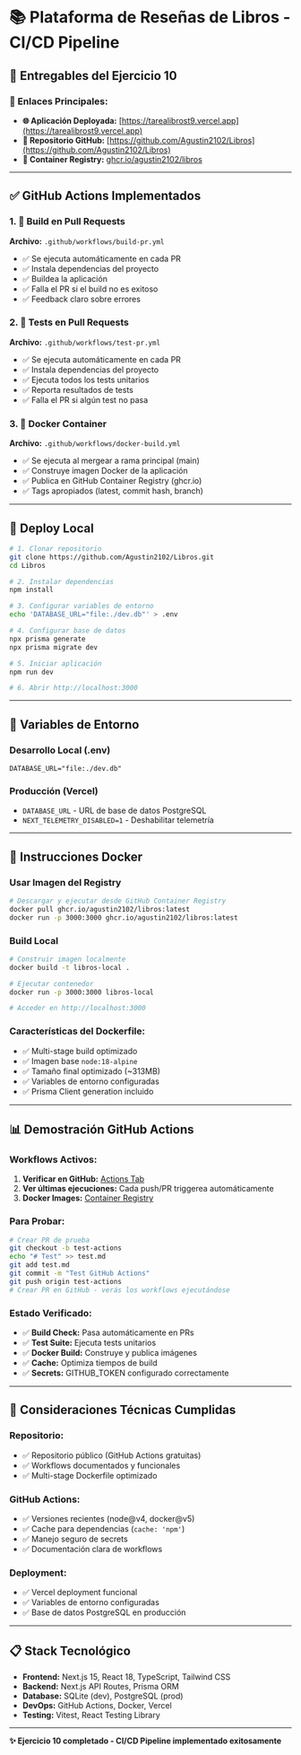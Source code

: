 # 📚 Plataforma de Reseñas de Libros - CI/CD Pipeline

## 🎯 **Entregables del Ejercicio 10**

### **📍 Enlaces Principales:**
- **🌐 Aplicación Deployada:** [https://tarealibrost9.vercel.app](https://tarealibrost9.vercel.app)
- **📂 Repositorio GitHub:** [https://github.com/Agustin2102/Libros](https://github.com/Agustin2102/Libros)
- **🐳 Container Registry:** [ghcr.io/agustin2102/libros](https://github.com/Agustin2102/Libros/pkgs/container/libros)

---

## ✅ **GitHub Actions Implementados**

### **1. 🔨 Build en Pull Requests** 
**Archivo:** `.github/workflows/build-pr.yml`
- ✅ Se ejecuta automáticamente en cada PR
- ✅ Instala dependencias del proyecto  
- ✅ Buildea la aplicación
- ✅ Falla el PR si el build no es exitoso
- ✅ Feedback claro sobre errores

### **2. 🧪 Tests en Pull Requests**
**Archivo:** `.github/workflows/test-pr.yml`
- ✅ Se ejecuta automáticamente en cada PR
- ✅ Instala dependencias del proyecto
- ✅ Ejecuta todos los tests unitarios
- ✅ Reporta resultados de tests
- ✅ Falla el PR si algún test no pasa

### **3. 🐳 Docker Container**
**Archivo:** `.github/workflows/docker-build.yml`
- ✅ Se ejecuta al mergear a rama principal (main)
- ✅ Construye imagen Docker de la aplicación
- ✅ Publica en GitHub Container Registry (ghcr.io)
- ✅ Tags apropiados (latest, commit hash, branch)

---

## 🚀 **Deploy Local**

```bash
# 1. Clonar repositorio
git clone https://github.com/Agustin2102/Libros.git
cd Libros

# 2. Instalar dependencias
npm install

# 3. Configurar variables de entorno
echo 'DATABASE_URL="file:./dev.db"' > .env

# 4. Configurar base de datos
npx prisma generate
npx prisma migrate dev

# 5. Iniciar aplicación
npm run dev

# 6. Abrir http://localhost:3000
```

---

## 🔧 **Variables de Entorno**

### **Desarrollo Local (.env)**
```env
DATABASE_URL="file:./dev.db"
```

### **Producción (Vercel)**
- `DATABASE_URL` - URL de base de datos PostgreSQL
- `NEXT_TELEMETRY_DISABLED=1` - Deshabilitar telemetría

---

## 🐳 **Instrucciones Docker**

### **Usar Imagen del Registry**
```bash
# Descargar y ejecutar desde GitHub Container Registry
docker pull ghcr.io/agustin2102/libros:latest
docker run -p 3000:3000 ghcr.io/agustin2102/libros:latest
```

### **Build Local**
```bash
# Construir imagen localmente
docker build -t libros-local .

# Ejecutar contenedor
docker run -p 3000:3000 libros-local

# Acceder en http://localhost:3000
```

### **Características del Dockerfile:**
- ✅ Multi-stage build optimizado
- ✅ Imagen base `node:18-alpine`
- ✅ Tamaño final optimizado (~313MB)
- ✅ Variables de entorno configuradas
- ✅ Prisma Client generation incluido

---

## 📊 **Demostración GitHub Actions**

### **Workflows Activos:**
1. **Verificar en GitHub:** [Actions Tab](https://github.com/Agustin2102/Libros/actions)
2. **Ver últimas ejecuciones:** Cada push/PR triggerea automáticamente
3. **Docker Images:** [Container Registry](https://github.com/Agustin2102/Libros/pkgs/container/libros)

### **Para Probar:**
```bash
# Crear PR de prueba
git checkout -b test-actions
echo "# Test" >> test.md
git add test.md
git commit -m "Test GitHub Actions"
git push origin test-actions
# Crear PR en GitHub - verás los workflows ejecutándose
```

### **Estado Verificado:**
- ✅ **Build Check:** Pasa automáticamente en PRs
- ✅ **Test Suite:** Ejecuta tests unitarios
- ✅ **Docker Build:** Construye y publica imágenes
- ✅ **Cache:** Optimiza tiempos de build
- ✅ **Secrets:** GITHUB_TOKEN configurado correctamente

---

## 🎯 **Consideraciones Técnicas Cumplidas**

### **Repositorio:**
- ✅ Repositorio público (GitHub Actions gratuitas)
- ✅ Workflows documentados y funcionales
- ✅ Multi-stage Dockerfile optimizado

### **GitHub Actions:**
- ✅ Versiones recientes (node@v4, docker@v5)
- ✅ Cache para dependencias (`cache: 'npm'`)
- ✅ Manejo seguro de secrets
- ✅ Documentación clara de workflows

### **Deployment:**
- ✅ Vercel deployment funcional
- ✅ Variables de entorno configuradas
- ✅ Base de datos PostgreSQL en producción

---

## 📋 **Stack Tecnológico**

- **Frontend:** Next.js 15, React 18, TypeScript, Tailwind CSS
- **Backend:** Next.js API Routes, Prisma ORM
- **Database:** SQLite (dev), PostgreSQL (prod)
- **DevOps:** GitHub Actions, Docker, Vercel
- **Testing:** Vitest, React Testing Library

---

**✨ Ejercicio 10 completado - CI/CD Pipeline implementado exitosamente**
